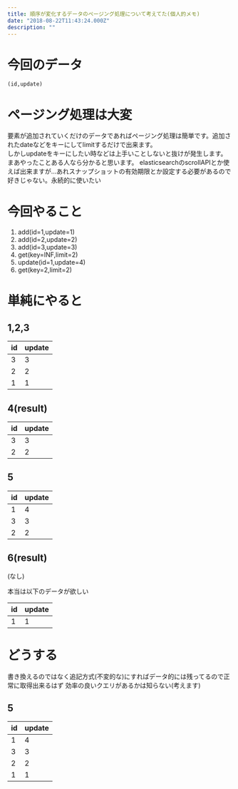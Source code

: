 ```yaml
---
title: 順序が変化するデータのページング処理について考えてた(個人的メモ)
date: "2018-08-22T11:43:24.000Z"
description: ""
---
```


# 今回のデータ

```
(id,update)
```

# ページング処理は大変
要素が追加されていくだけのデータであればページング処理は簡単です。追加されたdateなどをキーにしてlimitするだけで出来ます。  
しかしupdateをキーにしたい時などは上手いことしないと抜けが発生します。  
まあやったことある人なら分かると思います。
elasticsearchのscrollAPIとか使えば出来ますが…あれスナップショットの有効期限とか設定する必要があるので好きじゃない。永続的に使いたい

# 今回やること

1. add(id=1,update=1)
2. add(id=2,update=2)
3. add(id=3,update=3)
4. get(key=INF,limit=2)
5. update(id=1,update=4)
6. get(key=2,limit=2)

# 単純にやると

## 1,2,3

|id|update|
|:-|:-|
|3|3|
|2|2|
|1|1|

## 4(result)

|id|update|
|:-|:-|
|3|3|
|2|2|

## 5

|id|update|
|:-|:-|
|1|4|
|3|3|
|2|2|

## 6(result)

(なし)

本当は以下のデータが欲しい

|id|update|
|:-|:-|
|1|1|

# どうする

書き換えるのではなく追記方式(不変的な)にすればデータ的には残ってるので正常に取得出来るはず
効率の良いクエリがあるかは知らない(考えます)

## 5

|id|update|
|:-|:-|
|1|4|
|3|3|
|2|2|
|1|1|


